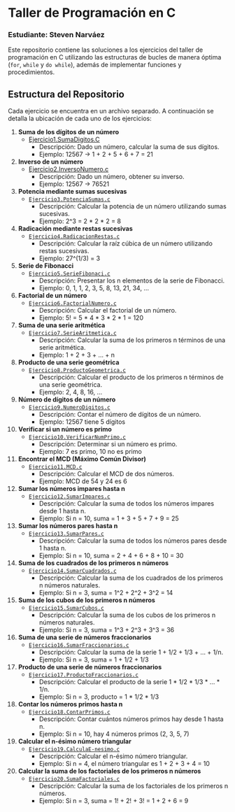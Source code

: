 # Taller de Programación en C
### Estudiante: Steven Narváez

Este repositorio contiene las soluciones a los ejercicios del taller de programación en C utilizando las estructuras de bucles de manera óptima (`for`, `while` y `do while`), además de implementar funciones y procedimientos.

## Estructura del Repositorio

Cada ejercicio se encuentra en un archivo separado. A continuación se detalla la ubicación de cada uno de los ejercicios:

1. **Suma de los dígitos de un número**
   - [Ejercicio1.SumaDigitos.C](https://github.com/Steven-4NC/Taller-Funciones-y-procedimientos/edit/main/Readme.md)
        - Descripción: Dado un número, calcular la suma de sus dígitos.
        - Ejemplo: 12567 -> 1 + 2 + 5 + 6 + 7 = 21
2. **Inverso de un número**
   - [Ejercicio2.InversoNumero.c](https://github.com/Steven-4NC/Taller-Funciones-y-procedimientos/edit/main/Readme.md)
        - Descripción: Dado un número, obtener su inverso.
        - Ejemplo: 12567 -> 76521
3. **Potencia mediante sumas sucesivas**
   - [`Ejercicio3.PotenciaSumas.c`](https://github.com/Steven-4NC/Taller-Funciones-y-procedimientos/edit/main/Readme.md)
        - Descripción: Calcular la potencia de un número utilizando sumas sucesivas.
        - Ejemplo: 2^3 = 2 * 2 * 2 = 8
4. **Radicación mediante restas sucesivas**
   - [`Ejercicio4.RadicacionRestas.c`](https://github.com/Steven-4NC/Taller-Funciones-y-procedimientos/edit/main/Readme.md)
     - Descripción: Calcular la raíz cúbica de un número utilizando restas sucesivas.
     - Ejemplo: 27^(1/3) = 3
5. **Serie de Fibonacci**
   - [`Ejercicio5.SerieFibonaci.c`](https://github.com/Steven-4NC/Taller-Funciones-y-procedimientos/edit/main/Readme.md)
        - Descripción: Presentar los n elementos de la serie de Fibonacci. 
        - Ejemplo: 0, 1, 1, 2, 3, 5, 8, 13, 21, 34, …
6. **Factorial de un número**
   - [`Ejercicio6.FactorialNumero.c`](https://github.com/Steven-4NC/Taller-Funciones-y-procedimientos/edit/main/Readme.md)
        - Descripción: Calcular el factorial de un número.
        - Ejemplo: 5! = 5 * 4 * 3 * 2 * 1 = 120
7. **Suma de una serie aritmética**
   - [`Ejercicio7.SerieAritmetica.c`](https://github.com/Steven-4NC/Taller-Funciones-y-procedimientos/edit/main/Readme.md)
        - Descripción: Calcular la suma de los primeros n términos de una serie aritmética.
        - Ejemplo: 1 + 2 + 3 + … + n
8. **Producto de una serie geométrica**
   - [`Ejercicio8.ProductoGeometrica.c`](https://github.com/Steven-4NC/Taller-Funciones-y-procedimientos/edit/main/Readme.md)
        - Descripción: Calcular el producto de los primeros n términos de una serie geométrica.
        - Ejemplo: 2, 4, 8, 16, …
9. **Número de dígitos de un número**
   - [`Ejercicio9.NumeroDigitos.c`](https://github.com/Steven-4NC/Taller-Funciones-y-procedimientos/edit/main/Readme.md)
        - Descripción: Contar el número de dígitos de un número.
        - Ejemplo: 12567 tiene 5 dígitos
10. **Verificar si un número es primo**
    - [`Ejercicio10.VerificarNumPrimo.c`](https://github.com/Steven-4NC/Taller-Funciones-y-procedimientos/edit/main/Readme.md)
        - Descripción: Determinar si un número es primo.
        - Ejemplo: 7 es primo, 10 no es primo
11. **Encontrar el MCD (Máximo Común Divisor)**
    - [`Ejercicio11.MCD.c`](https://github.com/Steven-4NC/Taller-Funciones-y-procedimientos/edit/main/Readme.md)
        - Descripción: Calcular el MCD de dos números.
        - Ejemplo: MCD de 54 y 24 es 6
12. **Sumar los números impares hasta n**
    - [ `Ejercicio12.SumarImpares.c`](https://github.com/Steven-4NC/Taller-Funciones-y-procedimientos/edit/main/Readme.md)
        - Descripción: Calcular la suma de todos los números impares desde 1 hasta n.
        - Ejemplo: Si n = 10, suma = 1 + 3 + 5 + 7 + 9 = 25
13. **Sumar los números pares hasta n**
    - [`Ejercicio13.SumarPares.c`](https://github.com/Steven-4NC/Taller-Funciones-y-procedimientos/edit/main/Readme.md)
        - Descripción: Calcular la suma de todos los números pares desde 1 hasta n.
        - Ejemplo: Si n = 10, suma = 2 + 4 + 6 + 8 + 10 = 30
14. **Suma de los cuadrados de los primeros n números**
    - [`Ejercicio14.SumarCuadrados.c`](https://github.com/Steven-4NC/Taller-Funciones-y-procedimientos/edit/main/Readme.md)
        - Descripción: Calcular la suma de los cuadrados de los primeros n números naturales.
        - Ejemplo: Si n = 3, suma = 1^2 + 2^2 + 3^2 = 14
15. **Suma de los cubos de los primeros n números**
    - [`Ejercicio15.SumarCubos.c`](https://github.com/Steven-4NC/Taller-Funciones-y-procedimientos/edit/main/Readme.md)
        - Descripción: Calcular la suma de los cubos de los primeros n números naturales.
        - Ejemplo: Si n = 3, suma = 1^3 + 2^3 + 3^3 = 36
16. **Suma de una serie de números fraccionarios**
    - [`Ejercicio16.SumarFraccionarios.c`](https://github.com/Steven-4NC/Taller-Funciones-y-procedimientos/edit/main/Readme.md)
        - Descripción: Calcular la suma de la serie 1 + 1/2 + 1/3 + … + 1/n.
        - Ejemplo: Si n = 3, suma = 1 + 1/2 + 1/3
17. **Producto de una serie de números fraccionarios**
    - [`Ejercicio17.ProductoFraccionarios.c`](https://github.com/Steven-4NC/Taller-Funciones-y-procedimientos/edit/main/Readme.md)
        - Descripción: Calcular el producto de la serie 1 * 1/2 * 1/3 * … * 1/n.
        - Ejemplo: Si n = 3, producto = 1 * 1/2 * 1/3
18. **Contar los números primos hasta n**
    - [`Ejercicio18.ContarPrimos.c`](https://github.com/Steven-4NC/Taller-Funciones-y-procedimientos/edit/main/Readme.md)
        - Descripción: Contar cuántos números primos hay desde 1 hasta n.
        - Ejemplo: Si n = 10, hay 4 números primos (2, 3, 5, 7)
19. **Calcular el n-ésimo número triangular**
    - [`Ejercicio19.CalculaE-nesimo.c`](https://github.com/Steven-4NC/Taller-Funciones-y-procedimientos/edit/main/Readme.md)
        - Descripción: Calcular el n-ésimo número triangular.
        - Ejemplo: Si n = 4, el número triangular es 1 + 2 + 3 + 4 = 10
20. **Calcular la suma de los factoriales de los primeros n números**
    - [`Ejercicio20.SumaFactoriales.c`](https://github.com/Steven-4NC/Taller-Funciones-y-procedimientos/edit/main/Readme.md)
        - Descripción: Calcular la suma de los factoriales de los primeros n números.
        - Ejemplo: Si n = 3, suma = 1! + 2! + 3! = 1 + 2 + 6 = 9
